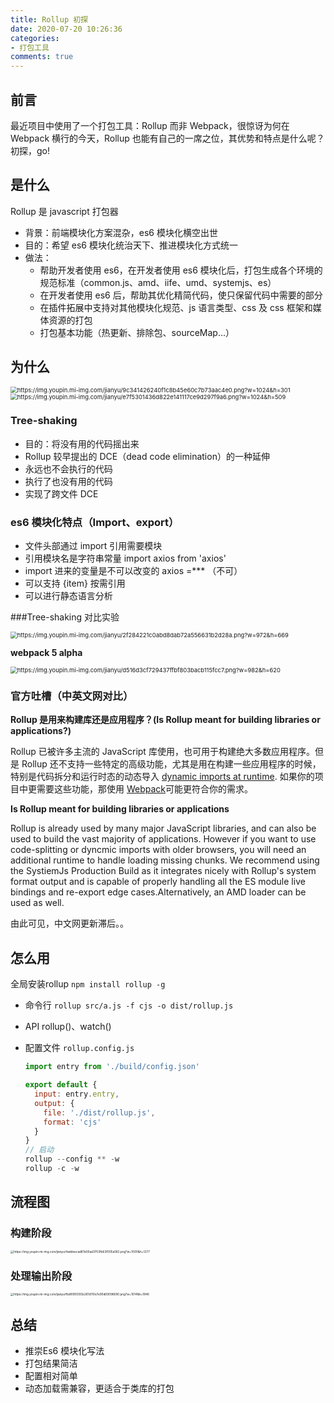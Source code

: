 ```yaml
---
title: Rollup 初探
date: 2020-07-20 10:26:36
categories:
- 打包工具
comments: true
---
```




## 前言

最近项目中使用了一个打包工具：Rollup 而非 Webpack，很惊讶为何在 Webpack 横行的今天，Rollup 也能有自己的一席之位，其优势和特点是什么呢？初探，go!

<!-- more -->



## 是什么

Rollup 是 javascript 打包器

- 背景：前端模块化方案混杂，es6 模块化横空出世
- 目的：希望 es6 模块化统治天下、推进模块化方式统一
- 做法：
  - 帮助开发者使用 es6，在开发者使用 es6 模块化后，打包生成各个环境的规范标准（common.js、amd、iife、umd、systemjs、es）
  - 在开发者使用 es6 后，帮助其优化精简代码，使只保留代码中需要的部分
  - 在插件拓展中支持对其他模块化规范、js 语言类型、css 及 css 框架和媒体资源的打包
  - 打包基本功能（热更新、排除包、sourceMap...）



## 为什么

<img src="https://img.youpin.mi-img.com/jianyu/9c341426240f1c8b45e60c7b73aac4e0.png?w=1024&amp;h=301" alt="https://img.youpin.mi-img.com/jianyu/9c341426240f1c8b45e60c7b73aac4e0.png?w=1024&amp;h=301" style="zoom:67%;" />

<img src="https://img.youpin.mi-img.com/jianyu/e7f5301436d822e141117ce9d297f9a6.png?w=1024&amp;h=509" alt="https://img.youpin.mi-img.com/jianyu/e7f5301436d822e141117ce9d297f9a6.png?w=1024&amp;h=509" style="zoom:67%;" />

### Tree-shaking

- 目的：将没有用的代码摇出来
- Rollup 较早提出的 DCE（dead code elimination）的一种延伸
- 永远也不会执行的代码
- 执行了也没有用的代码
- 实现了跨文件 DCE



### es6 模块化特点（Import、export）

- 文件头部通过 import 引用需要模块
- 引用模块名是字符串常量 import axios from 'axios'
- import 进来的变量是不可以改变的 axios =*** （不可）
- 可以支持 {item} 按需引用
- 可以进行静态语言分析



###Tree-shaking 对比实验

<img src="https://img.youpin.mi-img.com/jianyu/2f284221c0abd8dab72a556631b2d28a.png?w=972&amp;h=669" alt="https://img.youpin.mi-img.com/jianyu/2f284221c0abd8dab72a556631b2d28a.png?w=972&amp;h=669" style="zoom:67%;" />

**webpack 5 alpha**

<img src="https://img.youpin.mi-img.com/jianyu/d516d3cf729437ffbf803bacb115fcc7.png?w=982&amp;h=620" alt="https://img.youpin.mi-img.com/jianyu/d516d3cf729437ffbf803bacb115fcc7.png?w=982&amp;h=620" style="zoom:67%;" />



### 官方吐槽（中英文网对比）

**Rollup 是用来构建库还是应用程序？(Is Rollup meant for building libraries or applications?)**

Rollup 已被许多主流的 JavaScript 库使用，也可用于构建绝大多数应用程序。但是 Rollup 还不支持一些特定的高级功能，尤其是用在构建一些应用程序的时候，特别是代码拆分和运行时态的动态导入 [dynamic imports at runtime](https://github.com/tc39/proposal-dynamic-import). 如果你的项目中更需要这些功能，那使用 [Webpack](https://webpack.js.org/)可能更符合你的需求。



**Is Rollup meant for building libraries or applications**

Rollup is already used by many major JavaScript libraries, and can also be used to  build the vast majority of applications. However if you want to use code-splitting or dyncmic imports with older browsers, you will need an additional runtime to handle loading missing chunks. We recommend using the SystiemJs Production Build as it integrates nicely with Rollup's system format output and is capable of properly handling all the ES module live bindings and re-export edge cases.Alternatively, an AMD loader can be used as well.



由此可见，中文网更新滞后。。



## 怎么用

全局安装rollup  `npm install rollup -g`

- 命令行 `rollup src/a.js -f cjs -o dist/rollup.js`

- API rollup()、watch()

- 配置文件 `rollup.config.js`

  ```js
  import entry from './build/config.json'
  
  export default {
    input: entry.entry,
    output: {
      file: './dist/rollup.js',
      format: 'cjs'
    }
  }
  // 启动
  rollup --config ** -w
  rollup -c -w
  ```



## 流程图

### 构建阶段

<img src="https://img.youpin.mi-img.com/jianyu/4addeecad87a00ad3703fb63f005a582.png?w=1000&amp;h=1277" alt="https://img.youpin.mi-img.com/jianyu/4addeecad87a00ad3703fb63f005a582.png?w=1000&amp;h=1277" style="zoom: 33%;" />

### 处理输出阶段

<img src="https://img.youpin.mi-img.com/jianyu/fbd9085555b261d110e7e90d69096690.png?w=1014&amp;h=1846" alt="https://img.youpin.mi-img.com/jianyu/fbd9085555b261d110e7e90d69096690.png?w=1014&amp;h=1846" style="zoom:33%;" />



## 总结

- 推崇Es6 模块化写法
- 打包结果简洁
- 配置相对简单
- 动态加载需兼容，更适合于类库的打包